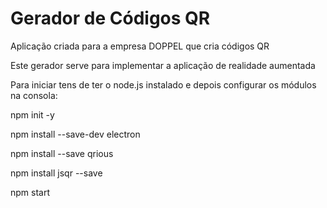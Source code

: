 # Gerador de Códigos QR
Aplicação criada para a empresa DOPPEL que cria códigos QR

Este gerador serve para implementar a aplicação de realidade aumentada

Para iniciar tens de ter o node.js instalado e depois configurar os módulos na consola:

npm init -y

npm install --save-dev electron

npm install --save qrious

npm install jsqr --save

npm start
